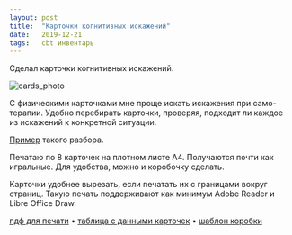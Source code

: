 ```yaml
---
layout: post
title:  "Карточки когнитивных искажений"
date:   2019-12-21
tags: 	cbt инвентарь
---
```


Сделал карточки когнитивных искажений. 

![cards_photo](https://lh3.googleusercontent.com/r85pxJLCLvE2wRNuIvnCsyED0xhmMlxG178ulzHbB6kfdUqGmEYT3-3pfvyZH2vNZdb1bkitGwxnDSoniP8ajUFFafSvEi2eWH2ilVeVl9XNPyRHmJf3CGPCTZrDJ5R5IP90QV91p2ozcybC5kr9ABkPBgZBxcxoKuDKJSjiIintlBvHi38It1MjD7-jcRrrhXwko2-I3tqiTy6UVhvodn4xgINlx8l0-GOcQk92DTubnERSkafrAN-c6-LDvsRb1-EHbcEMgvW_2ct3o6U2_itHELo3yug-ZoF8wHGjXy3SqmyPH1TvgJnhFBccjpWW2IErocuaiZnA72yCIJN8mTiZOpLDtVIvMDKM8WGN_heD3PtbLo4j5nQzk05tH23ZK3keNc13t-Hw88v33t1mL1hVIsWrr9S9pEjvHLCdSvZ7ntEf13YigNKclxE9rjwS_CNr5uXd7eKU7SNrkBHSVI8mnPHMxkFSCuUXMQnMff8jFB9SGFGI6MG5xhpXy1OGKA_gdtOIZZzaf8amAZiHKdBHZ6yYyZw7Pg3HaxW9tlNCTQ2oFKo-ZawgVEpWEQt64O3xyPd8pBw45BfD4R8GEgpQYxWW7ABR3BD8P6oj_rVL1huJwHJMk_7so6968LBXi0vmbq_vZMd6lbf-U5ArSJy2Xi0p_ITiCgL6ZkLliPbFezeQ5vIMK6Y=w953-h716-no)

С физическими карточками мне проще искать искажения при само-терапии. Удобно перебирать карточки, проверяя, подходит ли каждое из искажений к конкретной ситуации. 

[Пример]({{site.url}}/cbt-vs-existential-dread) такого разбора.

Печатаю по 8 карточек на плотном листе А4. Получаются почти как игральные. Для удобства, можно и коробочку сделать.

Карточки удобнее вырезать, если печатать их с границами вокруг страниц. Такую печать поддерживают как минимум Adobe Reader и Libre Office Draw. 

[пдф для печати](https://drive.google.com/open?id=1Ts890sDgainSa-UgMvhjpDuFbEGaTeg1) • [таблица с данными карточек](https://drive.google.com/open?id=1q5pHtf0XugIUECJjpnKy9Zo1iTZvkoqy4BIWzq-rLWo) • [шаблон коробки](https://www.templatemaker.nl/en/cardbox/)